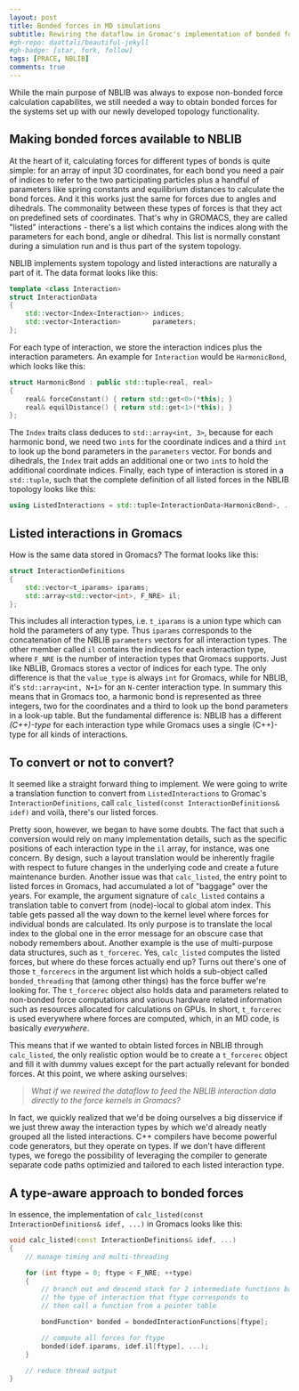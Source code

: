 ```yaml
---
layout: post
title: Bonded forces in MD simulations
subtitle: Rewiring the dataflow in Gromac's implementation of bonded forces
#gh-repo: daattali/beautiful-jekyll
#gh-badge: [star, fork, follow]
tags: [PRACE, NBLIB]
comments: true
---
```


While the main purpose of NBLIB was always to expose non-bonded force calculation capabilites,
we still needed a way to obtain bonded forces for the systems set up with our newly developed
topology functionality.

## Making bonded forces available to NBLIB

At the heart of it, calculating forces for different types of bonds is quite simple:
for an array of input 3D coordinates, for each bond you need a pair of indices to refer to
the two participating particles plus a handful of parameters like spring constants and equilibrium distances
to calculate the bond forces. And it this works just the same for forces due to angles and dihedrals.
The commonality between these types of forces is that they act on predefined sets of coordinates. That's why
in GROMACS, they are called "listed" interactions - there's a list which contains the indices along with the
parameters for each bond, angle or dihedral. This list is normally constant during a simulation run and is thus
part of the system topology.

NBLIB implements system topology and listed interactions are naturally a part of it. The data format looks
like this:

```c++
template <class Interaction>
struct InteractionData
{
    std::vector<Index<Interaction>> indices;
    std::vector<Interaction>        parameters;
};
```

For each type of interaction, we store the interaction indices plus the interaction parameters.
An example for `Interaction` would be `HarmonicBond`, which looks like this:

```c++
struct HarmonicBond : public std::tuple<real, real>
{
    real& forceConstant() { return std::get<0>(*this); }
    real& equilDistance() { return std::get<1>(*this); }
};
```
The `Index` traits class deduces to `std::array<int, 3>`, because for each harmonic bond, we need two `int`s
for the coordinate indices and a third `int` to look up the bond parameters in the `parameters` vector.
For bonds and dihedrals, the `Index` trait adds an additional one or two `int`s to hold the additional coordinate indices.
Finally, each type of interaction is stored in a `std::tuple`, such that the complete definition of all listed forces
in the NBLIB topology looks like this:

```c++
using ListedInteractions = std::tuple<InteractionData<HarmonicBond>, ..., InteractionData<HarmonicAngle>, ...>;
```

## Listed interactions in Gromacs

How is the same data stored in Gromacs? The format looks like this:
```c++
struct InteractionDefinitions
{
    std::vector<t_iparams> iparams;
    std::array<std::vector<int>, F_NRE> il;
};
```
This includes all interaction types, i.e. `t_iparams` is a union type which can hold the parameters of any type.
Thus `iparams` corresponds to the concatenation of the NBLIB `parameters` vectors for all interaction types.
The other member called `il` contains the indices for each interaction type, where `F_NRE` is the number of interaction types
that Gromacs supports. Just like NBLIB, Gromacs stores a vector of indices for each type. The only difference
is that the `value_type` is always `int` for Gromacs, while for NBLIB, it's `std::array<int, N+1>` for an `N-`center
interaction type. In summary this means that in Gromacs too, a harmonic bond is represented as three integers, two for the
coordinates and a third to look up the bond parameters in a look-up table. But the fundamental difference is:
NBLIB has a different _(C++)-type_ for each interaction type while Gromacs uses a single (C++)-type for all kinds of interactions.


## To convert or not to convert?

It seemed like a straight forward thing to implement. We were going to write a translation function
to convert from `ListedInteractions` to Gromac's `InteractionDefinitions`, call `calc_listed(const InteractionDefinitions& idef)`
and voilà, there's our listed forces.

Pretty soon, however, we began to have some doubts. The fact that such a conversion would rely on many
implementation details, such as the specific positions of each interaction type in the `il` array, for instance, was one concern.
By design, such a layout translation would be inherently fragile with respect to future changes in the underlying code
and create a future maintenance burden. Another issue was that `calc_listed`, the entry point to listed forces in Gromacs,
had accumulated a lot of "baggage" over the years. For example, the argument signature of `calc_listed` contains a translation
table to convert from (node)-local to global atom index. This table gets passed all the way down to the kernel level where forces
for individual bonds are calculated. Its only purpose is to translate the local index to the global one in the error message
for an obscure case that nobody remembers about. Another example is the use of multi-purpose data structures, such as `t_forcerec`.
Yes, `calc_listed` computes the listed forces, but where do these forces actually end up? Turns out there's one of those `t_forcerecs`
in the argument list which holds a sub-object called `bonded_threading` that (among other things) has the force buffer we're looking for.
The `t_forcerec` object also holds data and parameters related to non-bonded force computations and various hardware related information
such as resources allocated for calculations on GPUs. In short, `t_forcerec` is used everywhere where forces are computed, which,
in an MD code, is basically _everywhere_.

This means that if we wanted to obtain listed forces in NBLIB through `calc_listed`, the only realistic option would
be to create a `t_forcerec` object and fill it with dummy values except for the part actually relevant for bonded forces.
At this point, we where asking ourselves:
>_What if we rewired the dataflow to feed the NBLIB interaction data directly to the force kernels in Gromacs?_

In fact, we quickly realized that we'd be doing ourselves a big disservice if we just threw away the interaction types
by which we'd already neatly grouped all the listed interactions. C++ compilers have become powerful code generators,
but they operate on types. If we don't have different types, we forego the possibility of leveraging the compiler
to generate separate code paths optimizied and tailored to each listed interaction type.


## A type-aware approach to bonded forces


In essence, the implementation of `calc_listed(const InteractionDefinitions& idef, ...)` in Gromacs looks like this:

```c++
void calc_listed(const InteractionDefinitions& idef, ...)
{
    // manage timing and multi-threading 

    for (int ftype = 0; ftype < F_NRE; ++type)
    {
        // branch out and descend stack for 2 intermediate functions based on
        // the type of interaction that ftype corresponds to
        // then call a function from a pointer table

        bondFunction* bonded = bondedInteractionFunctions[ftype]; 

        // compute all forces for ftype
        bonded(idef.iparams, idef.il[ftype], ...);
    }

    // reduce thread output
}
```



<!--
**Here is some bold text**

## Here is a secondary heading

Here's a code chunk:

~~~
var foo = function(x) {
  return(x + 5);
}
foo(3)
~~~

And here is the same code yet again but with line numbers:

{% highlight javascript linenos %}
var foo = function(x) {
  return(x + 5);
}
foo(3)
{% endhighlight %}

## Boxes
You can add notification, warning and error boxes like this:

### Notification

{: .box-note}
**Note:** This is a notification box.

### Warning

{: .box-warning}
**Warning:** This is a warning box.

### Error

{: .box-error}
**Error:** This is an error box.
-->
